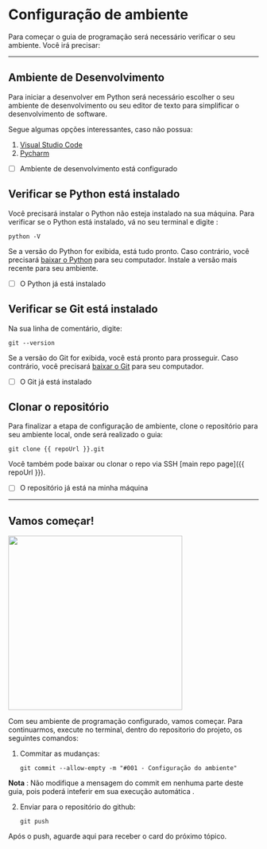 # Configuração de ambiente

Para começar o guia de programação será necessário verificar o seu ambiente. Você irá precisar:

---

## Ambiente de Desenvolvimento

Para iniciar a desenvolver em Python será necessário escolher o seu ambiente de desenvolvimento ou seu editor de texto para simplificar o desenvolvimento de software.

Segue algumas opções interessantes, caso não possua:

1. [Visual Studio Code](https://code.visualstudio.com/)
2. [Pycharm](https://www.jetbrains.com/pycharm/)

- [ ] Ambiente de desenvolvimento está configurado

## Verificar se Python está instalado

Você precisará instalar o Python não esteja instalado na sua máquina. Para verificar se o Python está instalado, vá no seu terminal e digite :

`python -V`

Se a versão do Python for exibida, está tudo pronto. Caso contrário, você precisará [baixar o Python](https://www.python.org/downloads/) para seu computador. Instale a versão mais recente para seu ambiente.

- [ ] O Python já está instalado

## Verificar se Git está instalado

Na sua linha de comentário, digite:

`git --version`

Se a versão do Git for exibida, você está pronto para prosseguir. Caso contrário, você precisará [baixar o Git](https://git-scm.com/downloads) para seu computador.

- [ ] O Git já está instalado

## Clonar o repositório

Para finalizar a etapa de configuração de ambiente, clone o repositório para seu ambiente local, onde será realizado o guia:

`git clone {{ repoUrl }}.git`

Você também pode baixar ou clonar o repo via SSH [main repo page]({{ repoUrl }}).

- [ ] O repositório já está na minha máquina

---

## Vamos começar!

<img src="https://i.giphy.com/media/xT39Db8zIOODTppk08/giphy.webp" width="350" height="350" />

Com seu ambiente de programação configurado, vamos começar.
Para continuarmos, execute no terminal, dentro do repositorio do projeto, os seguintes comandos:

1. Commitar as mudanças:

   `git commit --allow-empty -m "#001 - Configuração do ambiente"`

**Nota** : Não modifique a mensagem do commit em nenhuma parte deste guia, pois poderá inteferir em sua execução automática .

2. Enviar para o repositório do github:

   `git push`

Após o push, aguarde aqui para receber o card do próximo tópico.

